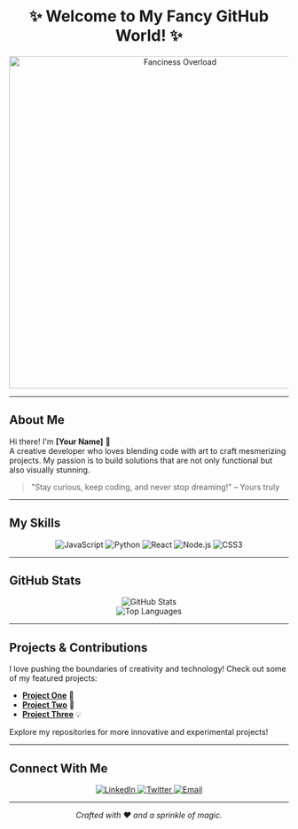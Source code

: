 <!-- Fanciest GitHub Profile README -->

<div align="center">
  <h1>✨ Welcome to My Fancy GitHub World! ✨</h1>
  <img src="https://media.giphy.com/media/xT0xeJpnrWC4XWblEk/giphy.gif" alt="Fanciness Overload" width="600"/>
</div>

---

## About Me

Hi there! I'm **[Your Name]** 👋  
A creative developer who loves blending code with art to craft mesmerizing projects. My passion is to build solutions that are not only functional but also visually stunning.

> "Stay curious, keep coding, and never stop dreaming!" – Yours truly

---

## My Skills

<div align="center">
  <img src="https://img.shields.io/badge/JavaScript-F7DF1E?style=for-the-badge&logo=javascript&logoColor=000" alt="JavaScript">
  <img src="https://img.shields.io/badge/Python-3776AB?style=for-the-badge&logo=python&logoColor=fff" alt="Python">
  <img src="https://img.shields.io/badge/React-61DAFB?style=for-the-badge&logo=react&logoColor=000" alt="React">
  <img src="https://img.shields.io/badge/Node.js-339933?style=for-the-badge&logo=nodedotjs&logoColor=fff" alt="Node.js">
  <img src="https://img.shields.io/badge/CSS3-1572B6?style=for-the-badge&logo=css3&logoColor=fff" alt="CSS3">
</div>

---

## GitHub Stats

<div align="center">
  <img src="https://github-readme-stats.vercel.app/api?username=YOUR_GITHUB_USERNAME&theme=tokyonight&show_icons=true" alt="GitHub Stats" />
</div>

<div align="center">
  <img src="https://github-readme-stats.vercel.app/api/top-langs/?username=YOUR_GITHUB_USERNAME&layout=compact&theme=tokyonight" alt="Top Languages" />
</div>

---

## Projects & Contributions

I love pushing the boundaries of creativity and technology! Check out some of my featured projects:

- [**Project One**](https://github.com/YOUR_GITHUB_USERNAME/ProjectOne) 🚀
- [**Project Two**](https://github.com/YOUR_GITHUB_USERNAME/ProjectTwo) 🎨
- [**Project Three**](https://github.com/YOUR_GITHUB_USERNAME/ProjectThree) 💡

Explore my repositories for more innovative and experimental projects!

---

## Connect With Me

<div align="center">
  <a href="https://www.linkedin.com/in/YOUR_LINKEDIN" target="_blank">
    <img src="https://img.shields.io/badge/LinkedIn-0A66C2?style=for-the-badge&logo=linkedin&logoColor=fff" alt="LinkedIn">
  </a>
  <a href="https://twitter.com/YOUR_TWITTER" target="_blank">
    <img src="https://img.shields.io/badge/Twitter-1DA1F2?style=for-the-badge&logo=twitter&logoColor=fff" alt="Twitter">
  </a>
  <a href="mailto:YOUR_EMAIL@example.com">
    <img src="https://img.shields.io/badge/Email-D14836?style=for-the-badge&logo=gmail&logoColor=fff" alt="Email">
  </a>
</div>

---

<div align="center">
  <em>Crafted with ❤️ and a sprinkle of magic.</em>
</div>
